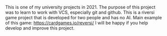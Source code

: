 This is one of my university projects in 2021. The purpose of this project was to learn to work with VCS, especially git and github.
This is a riversi game project that is developed for two people and has no AI.
Main example of this game:
https://cardgames.io/reversi/
I will be happy if you help develop and improve this project.
